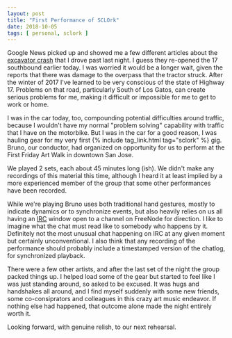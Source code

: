 ```yaml
---
layout: post
title: "First Performance of SCLOrk"
date: 2018-10-05
tags: [ personal, sclork ]
---
```


Google News picked up and showed me a few different articles about the
[excavator crash](https://patch.com/california/losgatos/chp-reopens-hwy-17s-1-sb-lane-upon-truck-crash-damages-overpass)
that I drove past last night. I guess they re-opened the 17 southbound earlier
today. I was worried it would be a longer wait, given the reports that there was
damage to the overpass that the tractor struck. After the winter of 2017 I've
learned to be very conscious of the state of Highway 17. Problems on that road,
particularly South of Los Gatos, can create serious problems for me, making it
difficult or impossible for me to get to work or home.

I was in the car today, too, compounding potential difficulties around traffic,
because I wouldn't have my normal "problem solving" capability with traffic that
I have on the motorbike. But I was in the car for a good reason, I was hauling
gear for my very first {% include tag_link.html tag="sclork" %} gig. Bruno, our
conductor, had organized on opportunity for us to perform at the First Friday
Art Walk in downtown San Jose.

We played 2 sets, each about 45 minutes long (ish). We didn't make any
recordings of this material this time, although I heard it at least implied
by a more experienced member of the group that some other performances have been
recorded.

While we're playing Bruno uses both traditional hand gestures, mostly to
indicate dynamics or to synchronize events, but also heavily relies on us all
having an [IRC](https://en.wikipedia.org/wiki/Internet_Relay_Chat) window open
to a channel on FreeNode for direction. I like to imagine what the chat must
read like to somebody who happens by it. Definitely not the most unusual chat
happening on IRC at any given moment but certainly unconventional. I also think
that any recording of the performance should probably include a timestamped
version of the chatlog, for synchronized playback.

There were a few other artists, and after the last set of the night the group
packed things up. I helped load some of the gear but started to feel like I was
just standing around, so asked to be excused. It was hugs and handshakes all
around, and I find myself suddenly with some new friends, some co-consiprators
and colleagues in this crazy art music endeavor. If nothing else had happened,
that outcome alone made the night entirely worth it.

Looking forward, with genuine relish, to our next rehearsal.
